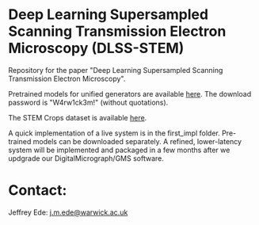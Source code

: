 # Deep Learning Supersampled Scanning Transmission Electron Microscopy (DLSS-STEM)

Repository for the paper "Deep Learning Supersampled Scanning Transmission Electron Microscopy".

Pretrained models for unified generators are available [here](https://mycloud-test.warwick.ac.uk/s/rbgCbZdXWqzSLCf). The download password is "W4rw1ck3m!" (without quotations). 

The STEM Crops dataset is available [here](https://warwick.ac.uk/fac/sci/physics/research/condensedmatt/microscopy/research/machinelearning/).

A quick implementation of a live system is in the first_impl folder. Pre-trained models can be downloaded separately. A refined, lower-latency system will be implemented and packaged in a few months after we updgrade our DigitalMicrograph/GMS software.

# Contact:

Jeffrey Ede: j.m.ede@warwick.ac.uk
